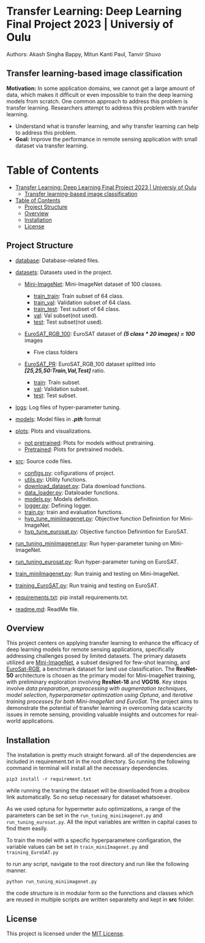 # Transfer Learning: Deep Learning Final Project 2023 | Universiy of Oulu
Authors: Akash Singha Bappy, Mitun Kanti Paul, Tanvir Shuvo

## Transfer learning-based image classification

**Motivation:** In some application domains, we cannot get a large amount of data, which makes it difficult or even impossible to train the deep learning models from scratch. One common approach to address this problem is transfer learning. Researchers attempt to address this problem with transfer learning.

* Understand what is transfer learning, and why transfer learning can help to address this problem. 
* **Goal:** Improve the performance in remote sensing application with small dataset via transfer learning.


# Table of Contents

- [Transfer Learning: Deep Learning Final Project 2023 | Universiy of Oulu](#transfer-learning-deep-learning-final-project-2023--universiy-of-oulu)
  - [Transfer learning-based image classification](#transfer-learning-based-image-classification)
- [Table of Contents](#table-of-contents)
  - [Project Structure](#project-structure)
  - [Overview](#overview)
  - [Installation](#installation)
  - [License](#license)


## Project Structure

- [database](database): Database-related files. 

- [datasets](datasets): Datasets used in the project.
  - [Mini-ImageNet](datasets/Mini-ImageNet): Mini-ImageNet dataset of 100 classes.
    - [train_train](datasets/Mini-ImageNet/train_train): Train subset of 64 class.
    - [train_val](datasets/Mini-ImageNet/train_val): Validation subset of 64 class.
    - [train_test](datasets/Mini-ImageNet/train_test): Test subset of 64 class.
    - [val](datasets/Mini-ImageNet/val): Val subset(not used).
    - [test](datasets/Mini-ImageNet/test): Test subset(not used).
  
  - [EuroSAT_RGB_100](datasets/EuroSAT_RGB_100): EuroSAT dataset of _**(5 class * 20 images) = 100**_ images 
      - Five class folders

  - [EuroSAT_PR](datasets/EuroSAT_PR): EuroSAT_RGB_100 dataset splitted into _**[25,25,50:Train,Val,Test]**_ ratio.
      - [train](datasets/EuroSAT_PR/train): Train subset.
      - [val](datasets/EuroSAT_PR/val): Validation subset.
      - [test](datasets/EuroSAT_PR/test): Test subset.
        
- [logs](logs): Log files of hyper-parameter tuning.

- [models](models): Model files in **_.pth_** format

- [plots](plots): Plots and visualizations.
  - [not pretrained](plots/not%20pretrained): Plots for models without pretraining.
  - [Pretrained](plots/Pretrained): Plots for pretrained models.

- [src](src): Source code files.
  - [configs.py](src/configs.py): cofigurations of project.
  - [utils.py](src/utils.py): Utility functions.
  - [download_dataset.py](src/download_dataset.py): Data download functions.
  - [data_loader.py](src/data_loader.py): Dataloader functions.
  - [models.py](src/models.py): Models definition.
  - [logger.py](src/logger.py): Defining logger.
  - [train.py](src/train.py): train and evaluation functions.
  - [hyp_tune_miniimagenet.py](src/hyp_tune_miniimagenet.py): Objective function Definintion for Mini-ImageNet.
  - [hyp_tune_eurosat.py](src/hyp_tune_eurosat.py): Objective function Definintion for EuroSAT.

- [run_tuning_miniimagenet.py](run_tuning_miniimagenet.py): Run hyper-parameter tuning on Mini-ImageNet.
- [run_tuning_eurosat.py](run_tuning_eurosat.py): Run hyper-parameter tuning on EuroSAT.
- [train_miniImagenet.py](train_miniImagenet.py): Run trainig and testing on Mini-ImageNet.
- [training_EuroSAT.py](training_EuroSAT.py): Run trainig and testing on EuroSAT.
- [requirements.txt](requirements.txt): pip install requirements.txt.
- [readme.md](readme.md): ReadMe file.





## Overview

This project centers on applying transfer learning to enhance the efficacy of deep learning models for remote sensing applications, specifically addressing challenges posed by limited datasets. The primary datasets utilized are [Mini-ImageNet](https://lyy.mpi-inf.mpg.de/mtl/download/), a subset designed for few-shot learning, and [EuroSat-RGB](https://github.com/phelber/EuroSAT), a benchmark dataset for land use classification. The **ResNet-50** architecture is chosen as the primary model for Mini-ImageNet training, with preliminary exploration involving **ResNet-18** and **VGG16**. Key steps involve _data preparation_, _preprocessing with augmentation techniques_, _model selection_, _hyperparameter optimization using Optuna_, and _iterative training processes for both Mini-ImageNet and EuroSat_. The project aims to demonstrate the potential of transfer learning in overcoming data scarcity issues in remote sensing, providing valuable insights and outcomes for real-world applications.

## Installation

The installation is pretty much straight forward. all of the dependencies are included in requirement.txt in the root directory. So running the following command in terminal will install all the necessary dependencies. 

```
pip3 install -r requirement.txt
```
while running the traning the dataset will be downloaded from a dropbox link automatically. So no setup necessary for dataset whatsoever. 

As we used optuna for hypermeter auto optimizations, a range of the parameters can be set in the `run_tuning_miniimagenet.py` and `run_tuning_eurosat.py`. All the input variables are written in capital cases to find them easily. 

To train the model with a specific hyperparametere configaration, the variable values can be set in  `train_miniImagenet.py` and `training_EuroSAT.py`

to run any script, navigate to the root directory and run like the following manner. 
```
python run_tuning_miniimagenet.py
```
the code structure is in modular form so the funnctions and classes which are reused in multiple scripts are written separatelty and kept in **src** folder. 



## License

This project is licensed under the [MIT License](./LICENSE).
